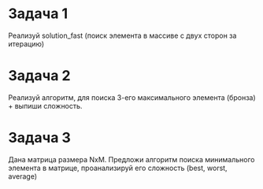 # Задача 1

Реализуй solution_fast (поиск элемента в массиве с двух сторон за итерацию)

# Задача 2

Реализуй алгоритм, для поиска 3-его максимального элемента (бронза) + выпиши сложность.

# Задача 3

Дана матрица размера NxM. Предложи алгоритм поиска минимального элемента в матрице, проанализируй его сложность (best, worst, average)
